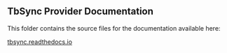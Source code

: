 ## TbSync Provider Documentation

This folder contains the source files for the documentation available here:

[tbsync.readthedocs.io](https://tbsync.readthedocs.io)